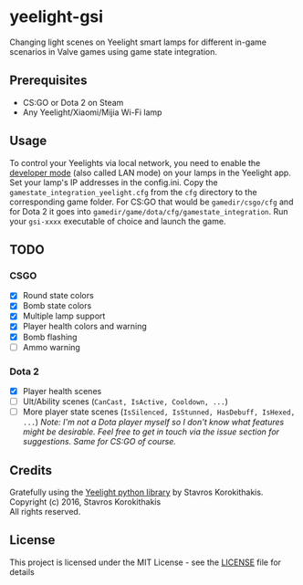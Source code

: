 # yeelight-gsi
Changing light scenes on Yeelight smart lamps for different in-game scenarios in Valve games using game state integration.

## Prerequisites
- CS:GO or Dota 2 on Steam
- Any Yeelight/Xiaomi/Mijia Wi-Fi lamp

## Usage
To control your Yeelights via local network, you need to enable the [developer mode](https://www.yeelight.com/en_US/developer) (also called LAN mode) on your lamps in the Yeelight app.
Set your lamp's IP addresses in the config.ini.
Copy the `gamestate_integration_yeelight.cfg` from the `cfg` directory to the corresponding game folder. For CS:GO that would be `gamedir/csgo/cfg` and for Dota 2 it goes into `gamedir/game/dota/cfg/gamestate_integration`. Run your `gsi-xxxx` executable of choice and launch the game.

## TODO

### CSGO 
- [x] Round state colors
- [x] Bomb state colors
- [X] Multiple lamp support
- [X] Player health colors and warning
- [X] Bomb flashing
- [ ] Ammo warning

### Dota 2
- [X] Player health scenes
- [ ] Ult/Ability scenes (`CanCast, IsActive, Cooldown, ...`)
- [ ] More player state scenes (`IsSilenced, IsStunned, HasDebuff, IsHexed, ...`)
*Note: I'm not a Dota player myself so I don't know what features might be desirable. Feel free to get in touch via the issue section for suggestions. Same for CS:GO of course.*

## Credits
Gratefully using the [Yeelight python library](https://github.com/skorokithakis/python-yeelight/) by Stavros Korokithakis.  
Copyright (c) 2016, Stavros Korokithakis  
All rights reserved.

## License
This project is licensed under the MIT License - see the [LICENSE](LICENSE) file for details
